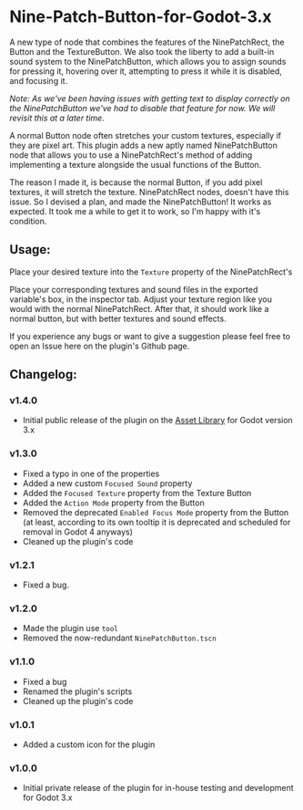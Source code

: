 # Nine-Patch-Button-for-Godot-3.x
A new type of node that combines the features of the NinePatchRect, the Button and the TextureButton. We also took the liberty to add a built-in sound system to the NinePatchButton, which allows you to assign sounds for pressing it, hovering over it, attempting to press it while it is disabled, and focusing it.

*Note: As we've been having issues with getting text to display correctly on the NinePatchButton we've had to disable that feature for now. We will revisit this at a later time.*

A normal Button node often stretches your custom textures, especially if they are pixel art. This plugin adds a new aptly named NinePatchButton node that allows you to use a NinePatchRect's method of adding implementing a texture alongside the usual functions of the Button.

The reason I made it, is because the normal Button, if you add pixel textures, it will stretch the texture. NinePatchRect nodes, doesn't have this issue. So I devised a plan, and made the NinePatchButton! It works as expected. It took me a while to get it to work, so I'm happy with it's condition.

## Usage:
Place your desired texture into the `Texture` property of the NinePatchRect's 

Place your corresponding textures and sound files in the exported variable's box, in the inspector tab. Adjust your texture region like you would with the normal NinePatchRect. After that, it should work like a normal button, but with better textures and sound effects.

If you experience any bugs or want to give a suggestion please feel free to open an Issue here on the plugin's Github page.

## Changelog:
### v1.4.0
- Initial public release of the plugin on the [Asset Library](https://godotengine.org/asset-library) for Godot version 3.x

### v1.3.0
- Fixed a typo in one of the properties
- Added a new custom `Focused Sound` property
- Added the `Focused Texture` property from the Texture Button
- Added the `Action Mode` property from the Button
- Removed the deprecated `Enabled Focus Mode` property from the Button (at least, according to its own tooltip it is deprecated and scheduled for removal in Godot 4 anyways)
- Cleaned up the plugin's code

### v1.2.1
- Fixed a bug.

### v1.2.0
- Made the plugin use `tool`
- Removed the now-redundant `NinePatchButton.tscn`

### v1.1.0
- Fixed a bug
- Renamed the plugin's scripts
- Cleaned up the plugin's code

### v1.0.1
- Added a custom icon for the plugin

### v1.0.0
- Initial private release of the plugin for in-house testing and development for Godot 3.x
